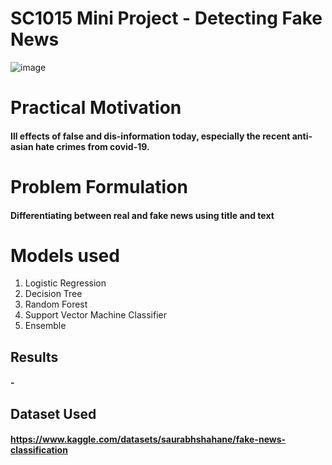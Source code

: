 # SC1015 Mini Project - Detecting Fake News
![image](https://user-images.githubusercontent.com/41039452/233805482-b8e6ebb2-7c03-4af3-900e-36abadd03517.png)

# Practical Motivation
#### Ill effects of false and dis-information today, especially the recent anti-asian hate crimes from covid-19. 

# Problem Formulation
#### Differentiating between real and fake news using title and text


#  Models used
1. Logistic Regression
2. Decision Tree
3. Random Forest
4. Support Vector Machine Classifier
5. Ensemble

## Results
#### - 

## Dataset Used
#### https://www.kaggle.com/datasets/saurabhshahane/fake-news-classification
